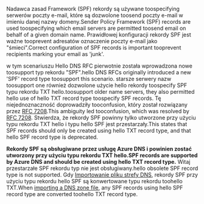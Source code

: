<span data-ttu-id="a92fa-101">Nadawca zasad Framework (SPF) rekordy są używane toospecifying serwerów poczty e-mail, które są dozwolone toosend poczty e-mail w imieniu danej nazwy domeny.</span><span class="sxs-lookup"><span data-stu-id="a92fa-101">Sender Policy Framework (SPF) records are used toospecifying which email servers are permitted toosend email on behalf of a given domain name.</span></span>  <span data-ttu-id="a92fa-102">Prawidłowej konfiguracji rekordy SPF jest ważne tooprevent adresatów oznaczenie poczty e-mail jako "śmieci".</span><span class="sxs-lookup"><span data-stu-id="a92fa-102">Correct configuration of SPF records is important tooprevent recipients marking your email as 'junk'.</span></span>

<span data-ttu-id="a92fa-103">w tym scenariuszu Hello DNS RFC pierwotnie została wprowadzona nowe toosupport typ rekordu "SPF".</span><span class="sxs-lookup"><span data-stu-id="a92fa-103">hello DNS RFCs originally introduced a new 'SPF' record type toosupport this scenario.</span></span> <span data-ttu-id="a92fa-104">starsze serwery nazw toosupport one również dozwolone użycie hello rekordy toospecify SPF typu rekordu TXT hello.</span><span class="sxs-lookup"><span data-stu-id="a92fa-104">toosupport older name servers, they also permitted hello use of hello TXT record type toospecify SPF records.</span></span>  <span data-ttu-id="a92fa-105">Tę niejednoznaczność doprowadziły tooconfusion, który został rozwiązany przez [RFC 7208](http://tools.ietf.org/html/rfc7208#section-3.1).</span><span class="sxs-lookup"><span data-stu-id="a92fa-105">This ambiguity led tooconfusion, which was resolved by [RFC 7208](http://tools.ietf.org/html/rfc7208#section-3.1).</span></span>  <span data-ttu-id="a92fa-106">Stwierdza, że rekordy SPF powinny tylko utworzone przy użyciu typu rekordu TXT hello i typu hello SPF jest przestarzały.</span><span class="sxs-lookup"><span data-stu-id="a92fa-106">This states that SPF records should only be created using hello TXT record type, and that hello SPF record type is deprecated.</span></span>

<span data-ttu-id="a92fa-107">**Rekordy SPF są obsługiwane przez usługę Azure DNS i powinien zostać utworzony przy użyciu typu rekordu TXT hello.**</span><span class="sxs-lookup"><span data-stu-id="a92fa-107">**SPF records are supported by Azure DNS and should be created using hello TXT record type.**</span></span> <span data-ttu-id="a92fa-108">Witaj przestarzałe SPF rekordu typ nie jest obsługiwany.</span><span class="sxs-lookup"><span data-stu-id="a92fa-108">hello obsolete SPF record type is not supported.</span></span> <span data-ttu-id="a92fa-109">Gdy [Importowanie pliku strefy DNS](../articles/dns/dns-import-export.md), rekordy SPF przy użyciu typu rekordu hello SPF są konwertowane typu rekordu toohello TXT.</span><span class="sxs-lookup"><span data-stu-id="a92fa-109">When [importing a DNS zone file](../articles/dns/dns-import-export.md), any SPF records using hello SPF record type are converted toohello TXT record type.</span></span>

